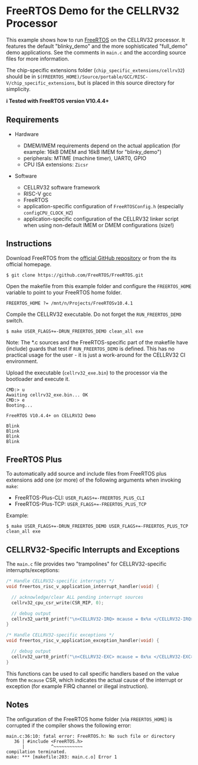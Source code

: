   # FreeRTOS Demo for the CELLRV32 Processor

This example shows how to run [FreeRTOS](https://www.freertos.org/) on the CELLRV32 processor. It features the default
"blinky_demo" and the more sophisticated "full_demo" demo applications. See the comments in `main.c` and the according
source files for more information.

The chip-specific extensions folder (`chip_specific_extensions/cellrv32`) should be in `$(FREERTOS_HOME)/Source/portable/GCC/RISC-V/chip_specific_extensions`,
but is placed in this source directory for simplicity.

**:information_source: Tested with FreeRTOS version V10.4.4+**


## Requirements

* Hardware
  * DMEM/IMEM requirements depend on the actual application (for example: 16kB DMEM and 16kB IMEM for "blinky_demo")
  * peripherals: MTIME (machine timer), UART0, GPIO
  * CPU ISA extensions: `Zicsr`

* Software
  * CELLRV32 software framework
  * RISC-V gcc
  * FreeRTOS
  * application-specific configuration of `FreeRTOSConfig.h` (especially `configCPU_CLOCK_HZ`)
  * application-specific configuration of the CELLRV32 linker script when using non-default IMEM or DMEM configurations (size!) 


## Instructions

Download FreeRTOS from the [official GitHub repository](https://github.com/FreeRTOS/FreeRTOS) or from the its official homepage.

    $ git clone https://github.com/FreeRTOS/FreeRTOS.git

Open the makefile from this example folder and configure the `FREERTOS_HOME` variable to point to your FreeRTOS home folder.

    FREERTOS_HOME ?= /mnt/n/Projects/FreeRTOSv10.4.1

Compile the CELLRV32 executable. Do not forget the `RUN_FREERTOS_DEMO` switch.

    $ make USER_FLAGS+=-DRUN_FREERTOS_DEMO clean_all exe

Note: The *.c sources and the FreeRTOS-specific part of the makefile have (include) guards that test if `RUN_FREERTOS_DEMO` is defined.
This has no practical usage for the user - it is just a work-around for the CELLRV32 CI environment.

Upload the executable (`cellrv32_exe.bin`) to the processor via the bootloader and execute it.

```
CMD:> u
Awaiting cellrv32_exe.bin... OK
CMD:> e
Booting...

FreeRTOS V10.4.4+ on CELLRV32 Demo

Blink
Blink
Blink
Blink
```

## FreeRTOS Plus

To automatically add source and include files from FreeRTOS plus extensions add one (or more) of the following arguments when invoking `make`:

* FreeRTOS-Plus-CLI: `USER_FLAGS+=-FREERTOS_PLUS_CLI`
* FreeRTOS-Plus-TCP: `USER_FLAGS+=-FREERTOS_PLUS_TCP`

Example:

    $ make USER_FLAGS+=-DRUN_FREERTOS_DEMO USER_FLAGS+=-FREERTOS_PLUS_TCP clean_all exe


## CELLRV32-Specific Interrupts and Exceptions

The `main.c` file provides two "trampolines" for CELLRV32-specific interrupts/exceptions:

```c
/* Handle CELLRV32-specific interrupts */
void freertos_risc_v_application_interrupt_handler(void) {

  // acknowledge/clear ALL pending interrupt sources
  cellrv32_cpu_csr_write(CSR_MIP, 0);

  // debug output
  cellrv32_uart0_printf("\n<CELLRV32-IRQ> mcause = 0x%x </CELLRV32-IRQ>\n", cellrv32_cpu_csr_read(CSR_MCAUSE));
}

/* Handle CELLRV32-specific exceptions */
void freertos_risc_v_application_exception_handler(void) {

  // debug output
  cellrv32_uart0_printf("\n<CELLRV32-EXC> mcause = 0x%x </CELLRV32-EXC>\n", cellrv32_cpu_csr_read(CSR_MCAUSE));
}
```

This functions can be used to call specific handlers based on the value from the `mcause` CSR, which indicates
the actual cause of the interrupt or exception (for example FIRQ channel or illegal instruction).


## Notes

The onfiguration of the FreeRTOS home folder (via `FREERTOS_HOME`) is corrupted if the compiler shows the following error:

```
main.c:36:10: fatal error: FreeRTOS.h: No such file or directory
   36 | #include <FreeRTOS.h>
      |          ^~~~~~~~~~~~
compilation terminated.
make: *** [makefile:203: main.c.o] Error 1
```

